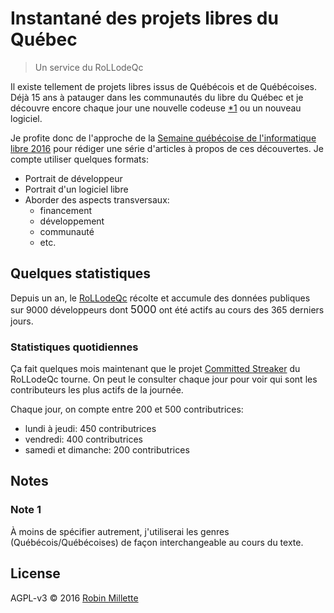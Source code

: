 # Instantané des projets libres du Québec
> Un service du RoLLodeQc

Il existe tellement de projets libres issus de Québécois et de Québécoises.
Déjà 15 ans à patauger dans les communautés du libre du Québec et
je découvre encore chaque jour une nouvelle codeuse [*1][] ou un nouveau logiciel.

Je profite donc de l'approche de la [Semaine québécoise de l'informatique libre 2016][SQIL]
pour rédiger une série d'articles à propos de ces découvertes. Je compte utiliser quelques formats:

* Portrait de développeur
* Portrait d'un logiciel libre
* Aborder des aspects transversaux:
  * financement
  * développement
  * communauté
  * etc.

## Quelques statistiques
Depuis un an, le [RoLLodeQc][] récolte et accumule des données publiques
sur <span class="vcard-stat-count">9000</span> développeurs dont
<big>5000</big> ont été actifs au cours des 365 derniers jours.

### Statistiques quotidiennes
Ça fait quelques mois maintenant que le projet [Committed Streaker][]
du RoLLodeQc tourne. On peut le consulter chaque jour pour voir qui sont
les contributeurs les plus actifs de la journée.

Chaque jour, on compte entre <span class="vcard-stat-count">200</span>
et <span class="vcard-stat-count">500</span> contributrices:

* lundi à jeudi: <span class="vcard-stat-count">450</span> contributrices
* vendredi: <span class="vcard-stat-count">400</span> contributrices
* samedi et dimanche: <span class="vcard-stat-count">200</span> contributrices

## Notes
### Note 1
À moins de spécifier autrement, j'utiliserai les genres (Québécois/Québécoises)
de façon interchangeable au cours du texte.

## License
AGPL-v3 © 2016 [Robin Millette](http://robin.millette.info)

[*1]: #note-1
[SQIL]: <http://2016.sqil.info/>
[RoLLodeQc]: <http://www.rollodeqc.com/>





[Committed Streaker]: <https://streaker.rollodeqc.com/>